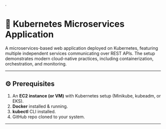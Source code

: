 .
# 🧩 Kubernetes Microservices Application

A microservices-based web application deployed on Kubernetes, featuring multiple independent services communicating over REST APIs. The setup demonstrates modern cloud-native practices, including containerization, orchestration, and monitoring.

---

## ⚙️ **Prerequisites**

1. An **EC2 instance (or VM)** with Kubernetes setup (Minikube, kubeadm, or EKS).  
2. **Docker** installed & running.  
3. **kubectl** CLI installed.  
4. GitHub repo cloned to your system.  

---
